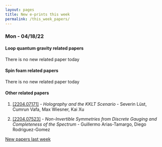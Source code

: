 ```yaml
---
layout: pages
title: New e-prints this week
permalink: /this_week_papers/
---
```




### Mon - 04/18/22

#### Loop quantum gravity related papers

There is no new related paper today 

#### Spin foam related papers

There is no new related paper today 



#### Other related papers

1. [[2204.07171]](https://arxiv.org/abs/2204.07171) - *Holography and the KKLT Scenario* - Severin Lüst, Cumrun Vafa, Max Wiesner, Kai Xu

1. [[2204.07523]](https://arxiv.org/abs/2204.07523) - *Non-Invertible Symmetries from Discrete Gauging and Completeness of the  Spectrum* - Guillermo Arias-Tamargo, Diego Rodriguez-Gomez






[New papers last week]({{site.url}}/archived/weekly/pre-prints/2022/04/18/archived_weekly_papers.html)